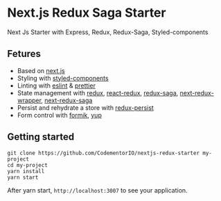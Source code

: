 # Next.js Redux Saga Starter

Next Js Starter with Express, Redux, Redux-Saga, Styled-components

## Fetures

- Based on [next.js](https://github.com/zeit/next.js)
- Styling with [styled-components](https://github.com/styled-components/styled-components)
- Linting with [eslint](https://eslint.org/) & [prettier](https://prettier.io/)
- State management with [redux](https://github.com/reduxjs/redux), [react-redux](https://github.com/reduxjs/react-redux), [redux-saga](https://github.com/redux-saga/redux-saga), [next-redux-wrapper](https://github.com/kirill-konshin/next-redux-wrapper), [next-redux-saga](https://github.com/bmealhouse/next-redux-saga)
- Persist and rehydrate a store with [redux-persist](https://github.com/rt2zz/redux-persist)
- Form control with [formik](https://github.com/jaredpalmer/formik), [yup](https://github.com/jquense/yup)

## Getting started

```
git clone https://github.com/CodementorIO/nextjs-redux-starter my-project
cd my-project
yarn install
yarn start
```

After yarn start, `http://localhost:3007` to see your application.

